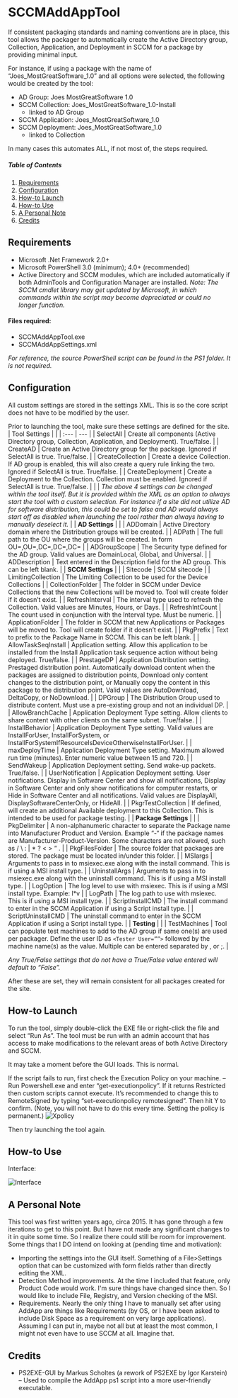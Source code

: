 # SCCMAddAppTool
If consistent packaging standards and naming conventions are in place, this tool allows the packager to automatically create the Active Directory group, Collection, Application, and Deployment in SCCM for a package by providing minimal input.

For instance, if using a package with the name of “Joes_MostGreatSoftware_1.0” and all options were selected, the following would be created by the tool:
- AD Group: Joes MostGreatSoftware 1.0
- SCCM Collection: Joes_MostGreatSoftware_1.0-Install
  - linked to AD Group
- SCCM Application: Joes_MostGreatSoftware_1.0
- SCCM Deployment: Joes_MostGreatSoftware_1.0
  - linked to Collection

In many cases this automates ALL, if not most of, the steps required.

##### Table of Contents  
1. [Requirements](#requirements)
1. [Configuration](#configuration)
1. [How-to Launch](#howtolaunch)
1. [How-to Use](#howtouse)
1. [A Personal Note](#personalnote)
1. [Credits](#credits)

<a name="requirements"/>

## Requirements
- Microsoft .Net Framework 2.0+
- Microsoft PowerShell 3.0 (minimum); 4.0+ (recommended)
- Active Directory and SCCM modules, which are included automatically if both AdminTools and Configuration Manager are installed.  *Note: The SCCM cmdlet library may get updated by Microsoft, in which commands within the script may become depreciated or could no longer function.*

#### Files required:
- SCCMAddAppTool.exe
- SCCMAddAppSettings.xml

*For reference, the source PowerShell script can be found in the PS1 folder.  It is not required.*

<a name="configuration"/>

## Configuration
All custom settings are stored in the settings XML.  This is so the core script does not have to be modified by the user.

Prior to launching the tool, make sure these settings are defined for the site.
| Tool Settings |  |
| :--- | --- |
| SelectAll | Create all components (Active Directory group, Collection, Application, and Deployment).  True/false. |
| CreateAD | Create an Active Directory group for the package.  Ignored if SelectAll is true.  True/false. |
| CreateCollection | Create a device Collection.  If AD group is enabled, this will also create a query rule linking the two.  Ignored if SelectAll is true.  True/false. |
| CreateDeployment | Create a Deployment to the Collection.  Collection must be enabled.  Ignored if SelectAll is true.  True/false. |
|  | *The above 4 settings can be changed within the tool itself.  But it is provided within the XML as an option to always start the tool with a custom selection.  For instance if a site did not utilize AD for software distribution, this could be set to false and AD would always start off as disabled when launching the tool rather than always having to manually deselect it.* |
| **AD Settings** |  |
| ADDomain | Active Directory domain where the Distribution groups will be created. |
| ADPath | The full path to the OU where the groups will be created. In form OU=,OU=,DC=,DC=,DC= |
| ADGroupScope | The Security type defined for the AD group.  Valid values are DomainLocal, Global, and Universal. |
| ADDescription | Text entered in the Description field for the AD group.  This can be left blank. |
| **SCCM Settings** |  |
| Sitecode | SCCM sitecode |
| LimitingCollection | The Limiting Collection to be used for the Device Collections |
| CollectionFolder | The folder in SCCM under Device Collections that the new Collections will be moved to.  Tool will create folder if it doesn’t exist. |
| RefreshInterval | The interval type used to refresh the Collection.  Valid values are Minutes, Hours, or Days. |
| RefreshIntCount | The count used in conjunction with the Interval type.  Must be numeric. |
| ApplicationFolder | The folder in SCCM that new Applications or Packages will be moved to.  Tool will create folder if it doesn’t exist. |
| PkgPrefix | Text to prefix to the Package Name in SCCM.  This can be left blank. |
| AllowTaskSeqInstall | Application setting.  Allow this application to be installed from the Install Application task sequence action without being deployed.  True/false. |
| PrestageDP | Application Distribution setting.  Prestaged distribution point.  Automatically download content when the packages are assigned to distribution points, Download only content changes to the distribution point, or Manually copy the content in this package to the distribution point.  Valid values are AutoDownload, DeltaCopy, or NoDownload. |
| DPGroup | The Distribution Group used to distribute content.  Must use a pre-existing group and not an individual DP. |
| AllowBranchCache | Application Deployment Type setting.  Allow clients to share content with other clients on the same subnet.  True/false. |
| InstallBehavior | Application Deployment Type setting.  Valid values are InstallForUser, InstallForSystem, or InstallForSystemIfResourceIsDeviceOtherwiseInstallForUser. |
| maxDeployTime | Application Deployment Type setting.  Maximum allowed run time (minutes).  Enter numeric value between 15 and 720. |
| SendWakeup | Application Deployment setting.  Send wake-up packets.  True/false. |
| UserNotification | Application Deployment setting.  User notifications.  Display in Software Center and show all notifications, Display in Software Center and only show notifications for computer restarts, or Hide in Software Center and all notifications.  Valid values are DisplayAll, DisplaySoftwareCenterOnly, or HideAll. |
| PkgrTestCollection | If defined, will create an additional Available deployment to this Collection.  This is intended to be used for package testing. |
| **Package Settings** |  |
| PkgDelimiter | A non-alphanumeric character to separate the Package name into Manufacturer Product and Version.  Example “-“ if the package names are Manufacturer-Product-Version.  Some characters are not allowed, such as / \ : \| * ? < > “ . |
| PkgFilesFolder | The source folder that packages are stored.  The package must be located in/under this folder. |
| MSIargs | Arguments to pass in to msiexec.exe along with the install command.  This is if using a MSI install type. |
| UninstallArgs | Arguments to pass in to msiexec.exe along with the uninstall command.  This is if using a MSI install type. |
| LogOption | The log level to use with msiexec.  This is if using a MSI install type.  Example: l*v |
| LogPath | The log path to use with msiexec.  This is if using a MSI install type. |
| ScriptInstallCMD | The install command to enter in the SCCM Application if using a Script install type. |
| ScriptUninstallCMD | The uninstall command to enter in the SCCM Application if using a Script install type. |
| **Testing** |  |
| TestMachines | Tool can populate test machines to add to the AD group if same one(s) are used per packager.  Define the user ID as `<Tester User=””>` followed by the machine name(s) as the value.  Multiple can be entered separated by , or ;. |

*Any True/False settings that do not have a True/False value entered will default to “False”.*

After these are set, they will remain consistent for all packages created for the site.

<a name="howtolaunch"/>

## How-to Launch
To run the tool, simply double-click the EXE file or right-click the file and select “Run As”.  The tool must be run with an admin account that has access to make modifications to the relevant areas of both Active Directory and SCCM.

It may take a moment before the GUI loads.  This is normal.

If the script fails to run, first check the Execution Policy on your machine. – Run Powershell.exe and enter “get-executionpolicy”.  If it returns Restricted then custom scripts cannot execute.  It’s recommended to change this to RemoteSigned by typing “set-executionpolicy remotesigned”.  Then hit Y to confirm.  (Note, you will not have to do this every time.  Setting the policy is permanent.)
![Xpolicy](https://user-images.githubusercontent.com/44309802/135490059-44949016-2b07-462c-819d-8cb61daae79c.png)

Then try launching the tool again. 

<a name="howtouse"/>

## How-to Use
Interface:

![Interface](https://user-images.githubusercontent.com/44309802/135490308-99556bd1-a2dc-4030-9979-8eb688271877.png)

<a name="personalnote"/>

## A Personal Note
This tool was first written years ago, circa 2015.  It has gone through a few iterations to get to this point.  But I have not made any significant changes to it in quite some time.  So I realize there could still be room for improvement.  Some things that I DO intend on looking at (pending time and motivation):
- Importing the settings into the GUI itself.  Something of a File>Settings option that can be customized with form fields rather than directly editing the XML.
- Detection Method improvements. At the time I included that feature, only Product Code would work.  I'm sure things have changed since then.  So I would like to include File, Registry, and Version checking of the MSI.
- Requirements.  Nearly the only thing I have to manually set after using AddApp are things like Requirements (by OS, or I have been asked to include Disk Space as a requirement on very large applications).  Assuming I can put in, maybe not all but at least the most common, I might not even have to use SCCM at all.  Imagine that.

<a name="credits"/>

## Credits
- PS2EXE-GUI by Markus Scholtes (a rework of PS2EXE by Igor Karstein) – Used to compile the AddApp ps1 script into a more user-friendly executable.
